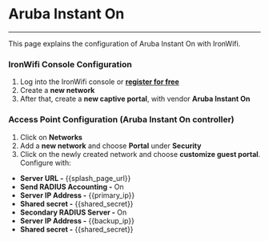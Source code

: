# **Aruba Instant On** 

---

This page explains the configuration of Aruba Instant On with IronWifi.

### **IronWifi Console Configuration**

1. Log into the IronWifi console or **[register for free](https://console.ironwifi.com/register)**
2. Create a **new network**
3. After that, create a **new captive portal**, with vendor **Aruba Instant On**

### **Access Point Configuration (Aruba Instant On controller)**

1. Click on **Networks**
2. Add a **new network** and choose **Portal** under **Security**
3. Click on the newly created network and choose **customize guest portal**. Configure with:

- **Server URL -** {{splash_page_url}}
- **Send RADIUS Accounting -** On
- **Server IP Address -** {{primary_ip}}
- **Shared secret -** {{shared_secret}}
- **Secondary RADIUS Server -** On
- **Server IP Address -** {{backup_ip}}
- **Shared secret -** {{shared_secret}}
